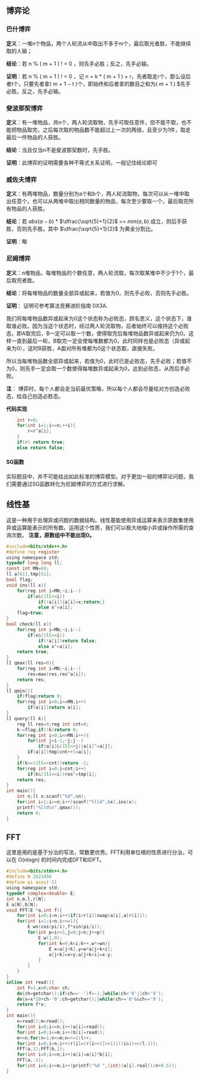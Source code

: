 ## 博弈论
### 巴什博弈
**定义**：一堆n个物品，两个人轮流从中取出不多于m个，最后取光者胜，不能继续取的人输；

**结论**：若 n % ( m + 1 ) ! = 0 ，则先手必胜；反之，先手必输。

**证明**：若 n % ( m + 1 ) ! = 0 ，记 n = k * ( m + 1 ) + r，先者取走r个，那么设后者t个，只要先者拿( m + 1 − t )个，即始终和后者拿的数目之和为( m + 1 ) $先手必胜。反之，先手必输。

### 斐波那契博弈
**定义**：有一堆物品，共n个，两人轮流取物，先手可取任意件，但不能不取，也不能把物品取完，之后每次取的物品数不能超过上一次的两倍，且至少为1件，取走最后一件物品的人获胜。

**结论**：当且仅当n不是斐波那契数时，先手胜。

**证明**：此博弈的证明需要各种不等式关系证明，一般记住结论即可

### 威佐夫博弈
**定义**：有两堆物品，数量分别为a个和b个，两人轮流取物，每次可以从一堆中取出任意个，也可以从两堆中取出相同数量的物品，每次至少要取一个，最后取完所有物品的人获胜。

**结论**：若 $abs(a-b)$ * $\dfrac{\sqrt{5}+1}{2}$ == $min(a,b)$ 成立，则后手获胜，否则先手胜。其中 $\dfrac{\sqrt{5}+1}{2}$ 为黄金分割比。

**证明**：略

### 尼姆博弈
**定义**：n堆物品，每堆物品的个数任意，两人轮流取，每次取某堆中不少于1个，最后取完者胜。

**结论**：将每堆物品的数量全部异或起来，若值为0，则先手必败，否则先手必胜。

**证明**： 证明可参考算法竞赛进阶指南 0X3A.

我们将每堆物品数异或起来为0这个状态称为必败态，顾名思义，这个状态下，谁取谁必败。因为当这个状态时，经过两人轮流取物，后者始终可以维持这个必败态，即A取完后，B一定可以取一个数，使得取完后每堆物品数异或起来仍为0。这样一直到最后一轮，B取完一定会使每堆数都为0，此时同样也是必败态（异或起来为0），这时B获胜，A面对所有堆都为0这个状态取，直接失败。

所以当每堆物品数全部异或起来，若值为0，此时已是必败态，先手必败；若值不为0，则先手一定会取一个数使得每堆数异或起来为0，达到必败态，从而后手必败。

**注**： 博弈时，每个人都会走当前最优策略，所以每个人都会尽量给对方创造必败态，给自己创造必胜态。

**代码实现**

```C
	int r=0;
	for(int i=1;i<=n;++i){
		r=r^a[i];
	} 
	if(r) return true;
	else return false;

```
#### SG函数
实际题目中，并不可能给出如此标准的博弈模型。对于更加一般的博弈论问题，我们需要通过SG函数转化为尼姆博弈的方式进行求解。



## 线性基
这是一种用于处理异或问题的数据结构。线性基能使用异或运算来表示原数集使用异或运算能表示的所有数。运用这个性质，我们可以极大地缩小异或操作所需的查询次数。
**注意，原数组中不能出现0。**

```C
#include<bits/stdc++.h>
#define reg register
using namespace std;
typedef long long ll;
const int MN=60;
ll a[61],tmp[61];
bool flag;
void ins(ll x){
    for(reg int i=MN;~i;i--)
        if(x&(1ll<<i))
            if(!a[i]){a[i]=x;return;}
            else x^=a[i];
    flag=true;
}
bool check(ll x){
    for(reg int i=MN;~i;i--)
        if(x&(1ll<<i))
            if(!a[i])return false;
            else x^=a[i];
    return true;
}
ll qmax(ll res=0){
    for(reg int i=MN;~i;i--)
        res=max(res,res^a[i]);
    return res;
}
ll qmin(){
    if(flag)return 0;
    for(reg int i=0;i<=MN;i++)
        if(a[i])return a[i];
}
ll query(ll k){
    reg ll res=0;reg int cnt=0;
    k-=flag;if(!k)return 0;
    for(reg int i=0;i<=MN;i++){
        for(int j=i-1;~j;j--)
            if(a[i]&(1ll<<j))a[i]^=a[j];
        if(a[i])tmp[cnt++]=a[i];
    }
    if(k>=(1ll<<cnt))return -1;
    for(reg int i=0;i<cnt;i++)
        if(k&(1ll<<i))res^=tmp[i];
    return res;
}
int main(){
    int n;ll x;scanf("%d",&n);
    for(int i=1;i<=n;i++)scanf("%lld",&x),ins(x);
    printf("%lld\n",qmax());
    return 0;
}
```

## FFT
这里是用的是基于分治的写法，常数更优秀。FFT利用单位根的性质进行分治，可以在 O(nlogn) 的时间内完成DFT和IDFT。

```C
#include<bits/stdc++.h>
#define N 2621450
#define pi acos(-1)
using namespace std;
typedef complex<double> E;
int n,m,l,r[N];
E a[N],b[N];
void FFT(E *a,int f){
    for(int i=0;i<n;i++)if(i<r[i])swap(a[i],a[r[i]]);
    for(int i=1;i<n;i<<=1){
        E wn(cos(pi/i),f*sin(pi/i));
        for(int p=i<<1,j=0;j<n;j+=p){
            E w(1,0);
            for(int k=0;k<i;k++,w*=wn){
                E x=a[j+k],y=w*a[j+k+i];
                a[j+k]=x+y;a[j+k+i]=x-y;
            }
        }
    }
}
inline int read(){
    int f=1,x=0;char ch;
    do{ch=getchar();if(ch=='-')f=-1;}while(ch<'0'||ch>'9');
    do{x=x*10+ch-'0';ch=getchar();}while(ch>='0'&&ch<='9');
    return f*x;
}
int main(){
    n=read();m=read();
    for(int i=0;i<=n;i++)a[i]=read();
    for(int i=0;i<=m;i++)b[i]=read();
    m+=n;for(n=1;n<=m;n<<=1)l++;
    for(int i=0;i<n;i++)r[i]=(r[i>>1]>>1)|((i&1)<<(l-1));
    FFT(a,1);FFT(b,1);
    for(int i=0;i<=n;i++)a[i]=a[i]*b[i];
    FFT(a,-1);
    for(int i=0;i<=m;i++)printf("%d ",(int)(a[i].real()/n+0.5));
}
```
